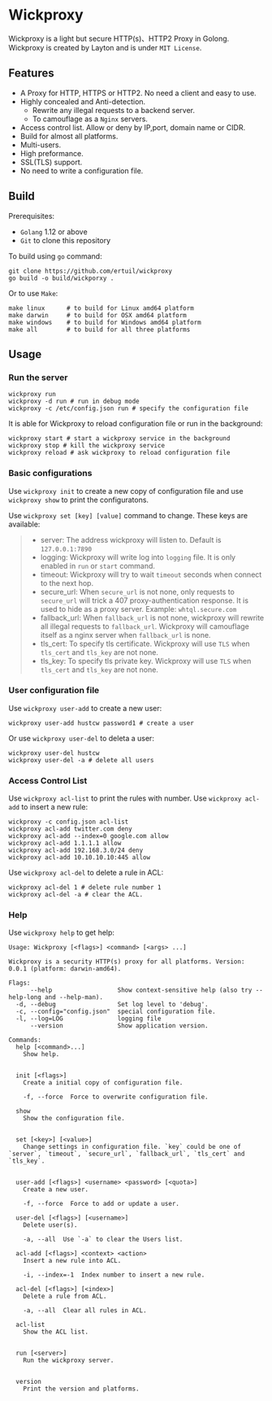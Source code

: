 # Wickproxy
Wickproxy is a light but secure HTTP(s)、HTTP2 Proxy in Golong. Wickproxy is created by Layton and is under `MIT License`.

## Features
* A Proxy for HTTP, HTTPS or HTTP2. No need a client and easy to use.
* Highly concealed and Anti-detection. 
    * Rewrite any illegal requests to a backend server. 
    * To camouflage as a `Nginx` servers.
* Access control list. Allow or deny by IP,port, domain name or CIDR.
* Build for almost all platforms.
* Multi-users.
* High preformance.
* SSL(TLS) support.
* No need to write a configuration file.

## Build

Prerequisites:
* `Golang` 1.12 or above
* `Git` to clone this repository

To build using `go` command:
```
git clone https://github.com/ertuil/wickproxy
go build -o build/wickporxy .
```

Or to use `Make`:
```
make linux      # to build for Linux amd64 platform
make darwin     # to build for OSX amd64 platform
make windows    # to build for Windows amd64 platform
make all        # to build for all three platforms
```

## Usage

### Run the server

```
wickproxy run
wickproxy -d run # run in debug mode
wickproxy -c /etc/config.json run # specify the configuration file
```

It is able for Wickproxy to reload configuration file or run in the background:
```
wickproxy start # start a wickproxy service in the background
wickproxy stop # kill the wickproxy service
wickproxy reload # ask wickproxy to reload configuration file 
```

### Basic configurations

Use `wickproxy init` to create a new copy of configuration file and use `wickproxy show` to print the configuratons.

Use `wickproxy set [key] [value]` command to change. These keys are available:

> * server:     The address wickproxy will listen to. Default is `127.0.0.1:7890`
> * logging:    Wickproxy will write log into `logging` file. It is only enabled in `run` or `start` command.
> * timeout:    Wickproxy will try to wait `timeout` seconds when connect to the next hop.
> * secure_url: When `secure_url` is not none, only requests to `secure_url` will trick a 407 proxy-authentication response. It is used to hide as a proxy server. Example: `whtql.secure.com`
> * fallback_url: When `fallback_url` is not none, wickproxy will rewrite all illegal requests to `fallback_url`. Wickproxy will camouflage itself as a nginx server when `fallback_url` is none.
> * tls_cert: To specify tls certificate. Wickproxy will use `TLS` when `tls_cert` and `tls_key` are not none.
> * tls_key: To specify tls private key. Wickproxy will use `TLS` when `tls_cert` and `tls_key` are not none.

### User configuration file

Use `wickproxy user-add` to create a new user:
```
wickproxy user-add hustcw password1 # create a user
```

Or use `wickproxy user-del` to deleta a user:
```
wickproxy user-del hustcw
wickproxy user-del -a # delete all users
```

### Access Control List

Use `wickproxy acl-list` to print the rules with number. Use `wickproxy acl-add` to insert a new rule:
```
wickproxy -c config.json acl-list
wickproxy acl-add twitter.com deny
wickproxy acl-add --index=0 google.com allow
wickproxy acl-add 1.1.1.1 allow
wickproxy acl-add 192.168.3.0/24 deny
wickproxy acl-add 10.10.10.10:445 allow
```

Use `wickproxy acl-del` to delete a rule in ACL:
```
wickproxy acl-del 1 # delete rule number 1
wickproxy acl-del -a # clear the ACL.
```

### Help
Use `wickproxy help` to get help:
```
Usage: Wickproxy [<flags>] <command> [<args> ...]

Wickproxy is a security HTTP(s) proxy for all platforms. Version: 0.0.1 (platform: darwin-amd64).

Flags:
      --help                  Show context-sensitive help (also try --help-long and --help-man).
  -d, --debug                 Set log level to 'debug'.
  -c, --config="config.json"  special configuration file.
  -l, --log=LOG               logging file
      --version               Show application version.

Commands:
  help [<command>...]
    Show help.


  init [<flags>]
    Create a initial copy of configuration file.

    -f, --force  Force to overwrite configuration file.

  show
    Show the configuration file.


  set [<key>] [<value>]
    Change settings in configuration file. `key` could be one of `server`, `timeout`, `secure_url`, `fallback_url`, `tls_cert` and `tls_key`.


  user-add [<flags>] <username> <password> [<quota>]
    Create a new user.

    -f, --force  Force to add or update a user.

  user-del [<flags>] [<username>]
    Delete user(s).

    -a, --all  Use `-a` to clear the Users list.

  acl-add [<flags>] <context> <action>
    Insert a new rule into ACL.

    -i, --index=-1  Index number to insert a new rule.

  acl-del [<flags>] [<index>]
    Delete a rule from ACL.

    -a, --all  Clear all rules in ACL.

  acl-list
    Show the ACL list.


  run [<server>]
    Run the wickproxy server.


  version
    Print the version and platforms.
```